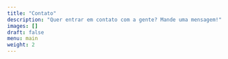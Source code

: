 ```yaml
---
title: "Contato"
description: "Quer entrar em contato com a gente? Mande uma mensagem!"
images: []
draft: false
menu: main
weight: 2
---
```


